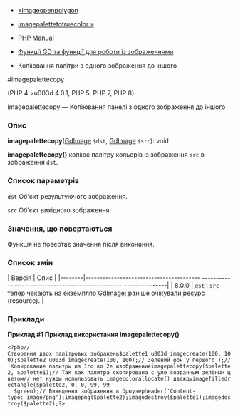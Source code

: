 - [«imageopenpolygon](function.imageopenpolygon.md)
- [imagepalettetotruecolor »](function.imagepalettetotruecolor.md)

- [PHP Manual](index.md)
- [Функції GD та функції для роботи із зображеннями](ref.image.md)
- Копіювання палітри з одного зображення до іншого

#imagepalettecopy

(PHP 4 \>u003d 4.0.1, PHP 5, PHP 7, PHP 8)

imagepalettecopy — Копіювання панелі з одного зображення до іншого

### Опис

**imagepalettecopy**([GdImage](class.gdimage.md) `$dst`,
[GdImage](class.gdimage.md) `$src`): void

**imagepalettecopy()** копіює палітру кольорів із зображення `src` в
зображення `dst`.

### Список параметрів

`dst`
Об'єкт результуючого зображення.

`src`
Об'єкт вихідного зображення.

### Значення, що повертаються

Функція не повертає значення після виконання.

### Список змін

| Версія | Опис |
|--------|---------------------------------------- -------------------------------------------------- ---------------|
| 8.0.0 | `dst` і `src` тепер чекають на екземпляр [GdImage](class.gdimage.md); раніше очікували ресурс (resource). |

### Приклади

**Приклад #1 Приклад використання **imagepalettecopy()****

`<?php//Створення двох палітрових зображень$palette1 u003d imagecreate(100, 100);$palette2 u003d imagecreate(100, 100);// Зелений фон у першого );// Копирование палитры из 1го во 2е изображениеimagepalettecopy($palette2, $palette1);// Так как палитра скопирована с уже созданным зелёным цветом// нет нужды использовать imagecolorallocate() дваждыimagefilledrectangle($palette2, 0, 0, 99, 99 , $green);// Виведення зображення в броузерheader('Content-type: image/png');imagepng($palette2);imagedestroy($palette1);imagedestroy($palette2);?> `
